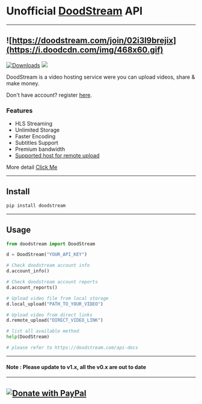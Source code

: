 # Unofficial [DoodStream](https://doodstream.com/join/02i3l9brejix) API

---

## ![https://doodstream.com/join/02i3l9brejix](https://i.doodcdn.com/img/468x60.gif)

[![Downloads](https://static.pepy.tech/badge/doodstream)](https://pepy.tech/project/doodstream)
![](https://github.com/wahyubiman/DoodStream/actions/workflows/publish-test-pypi.yml/badge.svg)

DoodStream is a video hosting service were you can upload videos, share & make money.

Don't have account? register [here](https://doodstream.com/join/02i3l9brejix).

### Features

- HLS Streaming
- Unlimited Storage
- Faster Encoding
- Subtitles Support
- Premium bandwidth
- [Supported host for remote upload](https://help.doodstream.com/en/article/supported-remote-hosts-1fy5vnn/)

More detail [Click Me](https://doodstream.com/api-docs)

---

## Install

```bash
pip install doodstream
```

---

## Usage

```python
from doodstream import DoodStream

d = DoodStream("YOUR_API_KEY")

# Check doodstream account info
d.account_info()

# Check doodstream account reports
d.account_reports()

# Upload video file from local storage
d.local_upload("PATH_TO_YOUR_VIDEO")

# Upload video from direct links
d.remote_upload("DIRECT_VIDEO_LINK")

# list all available method
help(DoodStream)

# please refer to https://doodstream.com/api-docs
```

---

#### **Note : Please update to v1.x, all the v0.x are out to date**

---

## [![Donate with PayPal](https://raw.githubusercontent.com/stefan-niedermann/paypal-donate-button/master/paypal-donate-button.png)](https://www.paypal.me/wahyubiman)
